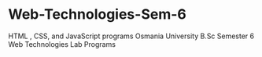# Web-Technologies-Sem-6
HTML , CSS, and JavaScript programs 
Osmania University B.Sc Semester 6 Web Technologies Lab Programs

